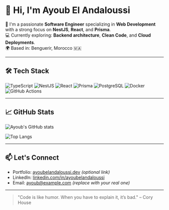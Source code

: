 # 👋 Hi, I'm Ayoub El Andaloussi

🚀 I'm a passionate **Software Engineer** specializing in **Web Development** with a strong focus on **NestJS**, **React**, and **Prisma**.  
💻 Currently exploring: **Backend architecture**, **Clean Code**, and **Cloud Deployments**.  
🌍 Based in: Benguerir, Morocco 🇲🇦

---

## 🛠️ Tech Stack

![TypeScript](https://img.shields.io/badge/-TypeScript-3178c6?style=flat-square&logo=typescript&logoColor=white)
![NestJS](https://img.shields.io/badge/-NestJS-e0234e?style=flat-square&logo=nestjs&logoColor=white)
![React](https://img.shields.io/badge/-React-61DAFB?style=flat-square&logo=react&logoColor=black)
![Prisma](https://img.shields.io/badge/-Prisma-2D3748?style=flat-square&logo=prisma&logoColor=white)
![PostgreSQL](https://img.shields.io/badge/-PostgreSQL-336791?style=flat-square&logo=postgresql&logoColor=white)
![Docker](https://img.shields.io/badge/-Docker-2496ED?style=flat-square&logo=docker&logoColor=white)
![GitHub Actions](https://img.shields.io/badge/-GitHub%20Actions-2088FF?style=flat-square&logo=github-actions&logoColor=white)

---

## 📈 GitHub Stats

![Ayoub's GitHub stats](https://github-readme-stats.vercel.app/api?username=ayoubelandaloussi&show_icons=true&theme=radical)

![Top Langs](https://github-readme-stats.vercel.app/api/top-langs/?username=ayoubelandaloussi&layout=compact&theme=radical)

---

## 📫 Let's Connect

- Portfolio: [ayoubelandaloussi.dev](https://ayoubelandaloussi.dev) *(optional link)*
- LinkedIn: [linkedin.com/in/ayoubelandaloussi](https://www.linkedin.com/in/ayoubelandaloussi)
- Email: ayoub@example.com *(replace with your real one)*

---

> "Code is like humor. When you have to explain it, it’s bad." – Cory House
